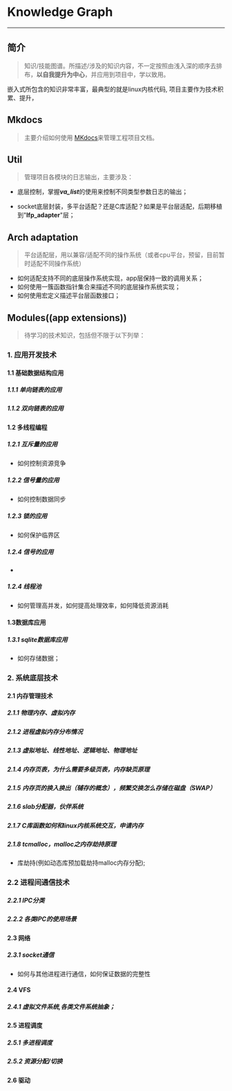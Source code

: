 # Knowledge Graph

---

## 简介

> 知识/技能图谱。所描述/涉及的知识内容，不一定按照由浅入深的顺序去排布，**以自我提升为中心**，并应用到项目中，学以致用。

嵌入式所包含的知识非常丰富，最典型的就是linux内核代码, 项目主要作为技术积累、提升，

## Mkdocs

> 主要介绍如何使用 [MKdocs](https://mkdocs.org/)来管理工程项目文档。

## Util

>  管理项目各模块的日志输出，主要涉及：

- 底层控制，掌握***va_list***的使用来控制不同类型参数日志的输出；

- socket底层封装，多平台适配？还是C库适配？如果是平台层适配，后期移植到"**lfp_adapter**"层；

## Arch adaptation

> 平台适配层，用以兼容/适配不同的操作系统（或者cpu平台，预留，目前暂时适配不同操作系统）

- 如何适配支持不同的底层操作系统实现，app层保持一致的调用关系；
- 如何使用一簇函数指针集合来描述不同的底层操作系统实现；
- 如何使用宏定义描述平台层函数接口；

## Modules((app extensions))

> 待学习的技术知识，包括但不限于以下列举：

### 1. 应用开发技术

#### 1.1 基础数据结构应用

##### 1.1.1 单向链表的应用

##### 1.1.2 双向链表的应用

#### 1.2 多线程编程

##### 1.2.1 互斥量的应用
- 如何控制资源竞争

##### 1.2.2 信号量的应用
- 如何控制数据同步

##### 1.2.3 锁的应用
- 如何保护临界区
##### 1.2.4 信号的应用
- 
##### 1.2.4 线程池
- 如何管理高并发，如何提高处理效率，如何降低资源消耗

#### 1.3数据库应用

##### 1.3.1 sqlite数据库应用 
- 如何存储数据；

### 2. 系统底层技术

#### 2.1 内存管理技术

##### 2.1.1 物理内存、虚拟内存

##### 2.1.2 进程虚拟内存分布情况

##### 2.1.3 虚拟地址、线性地址、逻辑地址、物理地址

##### 2.1.4 内存页表，为什么需要多级页表，内存缺页原理

##### 2.1.5 内存页的换入换出（辅存的概念），频繁交换怎么存储在磁盘（SWAP）

##### 2.1.6 slab分配器，伙伴系统

##### 2.1.7 C库函数如何和linux内核系统交互，申请内存

##### 2.1.8 tcmalloc，malloc之内存劫持原理

- 库劫持(例如动态库预加载劫持malloc内存分配);

### 2.2 进程间通信技术

##### 2.2.1 IPC分类

##### 2.2.2 各类IPC的使用场景

#### 2.3 网络

##### 2.3.1 socket通信
- 如何与其他进程进行通信，如何保证数据的完整性

#### 2.4 VFS

##### 2.4.1 虚拟文件系统,各类文件系统抽象；

#### 2.5 进程调度

##### 2.5.1 多进程调度

##### 2.5.2 资源分配/切换

#### 2.6 驱动
